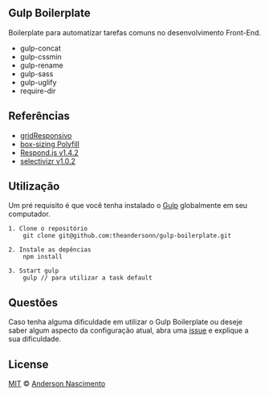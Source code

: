 ## Gulp Boilerplate
Boilerplate para automatizar tarefas comuns no desenvolvimento Front-End.

* gulp-concat
* gulp-cssmin
* gulp-rename
* gulp-sass
* gulp-uglify
* require-dir

## Referências

* [gridResponsivo](https://github.com/juniorbdb/gridResponsivo)
* [box-sizing Polyfill](http://github.com/Schepp/box-sizing-polyfill)
* [Respond.js v1.4.2](https://github.com/scottjehl/Respond)
* [selectivizr v1.0.2](https://github.com/keithclark/selectivizr)

## Utilização
Um pré requisito é que você tenha instalado o [Gulp](http://gulpjs.com/) globalmente em seu computador.

```
1. Clone o repositório
    git clone git@github.com:theandersonn/gulp-boilerplate.git
```

```
2. Instale as depências
    npm install
```

```
3. Sstart gulp
    gulp // para utilizar a task default
```

## Questões
Caso tenha alguma dificuldade em utilizar o Gulp Boilerplate ou deseje saber algum aspecto da configuração atual, abra uma [issue](https://github.com/theandersonn/gulp-boilerplate/issues/new) e explique a sua dificuldade.

## License

[MIT](https://github.com/theandersonn/gulp-boilerplate/blob/master/LICENSE-MIT.md) © [Anderson Nascimento](https://github.com/theandersonn)
